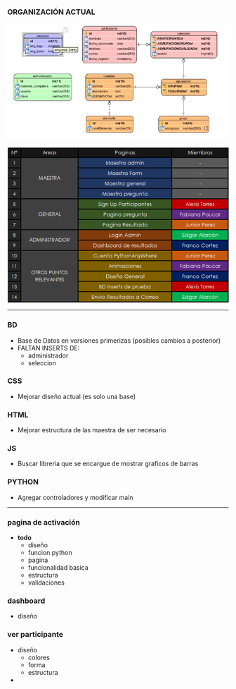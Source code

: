### ORGANIZACIÓN ACTUAL

![alt text](diagramaBD.png)

![alt text](relacionTrabajo.png)


-----


### BD
- Base de Datos en versiones primerizas (posibles cambios a posterior)
- FALTAN INSERTS DE:
  - administrador
  - seleccion
  

### CSS
- Mejorar diseño actual (es solo una base)

### HTML
- Mejorar estructura de las maestra de ser necesario

### JS
- Buscar libreria que se encargue de mostrar graficos de barras

### PYTHON
- Agregar controladores y modificar main




------




### pagina de activación
- **todo**
  - diseño
  - funcion python
  - pagina
  - funcionalidad basica
  - estructura
  - validaciones


### dashboard
-  diseño


### ver participante
-  diseño
   -  colores
   -  forma
   -  estructura
-  
